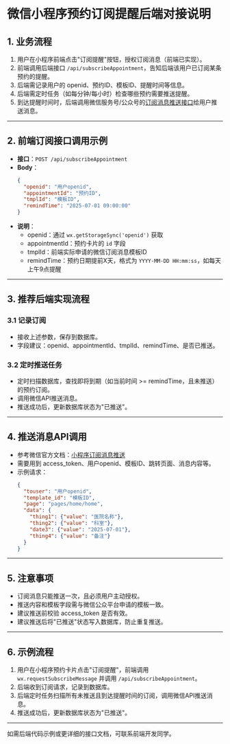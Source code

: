 # 微信小程序预约订阅提醒后端对接说明

## 1. 业务流程

1. 用户在小程序前端点击"订阅提醒"按钮，授权订阅消息（前端已实现）。
2. 前端调用后端接口 `/api/subscribeAppointment`，告知后端该用户已订阅某条预约的提醒。
3. 后端需记录用户的 openid、预约ID、模板ID、提醒时间等信息。
4. 后端需定时任务（如每分钟/每小时）检查哪些预约需要推送提醒。
5. 到达提醒时间时，后端调用微信服务号/公众号的[订阅消息推送接口](https://developers.weixin.qq.com/miniprogram/dev/OpenApiDoc/mp-message-management/subscribe-message/sendMessage.html)给用户推送消息。

---

## 2. 前端订阅接口调用示例

- **接口**：`POST /api/subscribeAppointment`
- **Body**：
  ```json
  {
    "openid": "用户openid",
    "appointmentId": "预约ID",
    "tmplId": "模板ID",
    "remindTime": "2025-07-01 09:00:00"
  }
  ```
- **说明**：
  - openid：通过 `wx.getStorageSync('openid')` 获取
  - appointmentId：预约卡片的 `id` 字段
  - tmplId：前端实际申请的微信订阅消息模板ID
  - remindTime：预约日期提前X天，格式为 `YYYY-MM-DD HH:mm:ss`，如每天上午9点提醒

---

## 3. 推荐后端实现流程

### 3.1 记录订阅
- 接收上述参数，保存到数据库。
- 字段建议：openid、appointmentId、tmplId、remindTime、是否已推送。

### 3.2 定时推送任务
- 定时扫描数据库，查找即将到期（如当前时间 >= remindTime，且未推送）的预约订阅。
- 调用微信API推送消息。
- 推送成功后，更新数据库状态为"已推送"。

---

## 4. 推送消息API调用

- 参考微信官方文档：[小程序订阅消息推送](https://developers.weixin.qq.com/miniprogram/dev/OpenApiDoc/mp-message-management/subscribe-message/sendMessage.html)
- 需要用到 access_token、用户openid、模板ID、跳转页面、消息内容等。
- 示例请求：
  ```json
  {
    "touser": "用户openid",
    "template_id": "模板ID",
    "page": "pages/home/home",
    "data": {
      "thing1": {"value": "医院名称"},
      "thing2": {"value": "科室"},
      "date3": {"value": "2025-07-01"},
      "thing4": {"value": "备注"}
    }
  }
  ```

---

## 5. 注意事项

- 订阅消息只能推送一次，且必须用户主动授权。
- 推送内容和模板字段需与微信公众平台申请的模板一致。
- 建议推送前校验 access_token 是否有效。
- 建议推送后将"已推送"状态写入数据库，防止重复推送。

---

## 6. 示例流程

1. 用户在小程序预约卡片点击"订阅提醒"，前端调用 `wx.requestSubscribeMessage` 并调用 `/api/subscribeAppointment`。
2. 后端收到订阅请求，记录到数据库。
3. 后端定时任务扫描所有未推送且到达提醒时间的订阅，调用微信API推送消息。
4. 推送成功后，更新数据库状态为"已推送"。

---

如需后端代码示例或更详细的接口文档，可联系前端开发同学。 